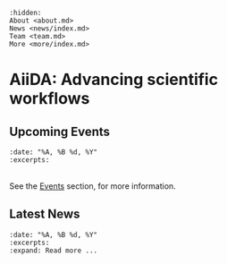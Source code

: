 ```{toctree}
:hidden:
About <about.md>
News <news/index.md>
Team <team.md>
More <more/index.md>
```

# AiiDA: Advancing scientific workflows

## Upcoming Events

```{upcominglist}
:date: "%A, %B %d, %Y"
:excerpts:
```

\
See the [Events](more/events.md) section, for more information.

## Latest News

```{postlist} 5
:date: "%A, %B %d, %Y"
:excerpts:
:expand: Read more ...
```
